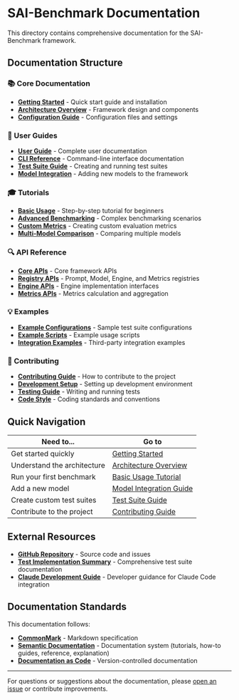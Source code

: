 # SAI-Benchmark Documentation

This directory contains comprehensive documentation for the SAI-Benchmark framework.

## Documentation Structure

### 📚 Core Documentation
- **[Getting Started](getting-started.md)** - Quick start guide and installation
- **[Architecture Overview](architecture.md)** - Framework design and components
- **[Configuration Guide](configuration.md)** - Configuration files and settings

### 🔧 User Guides
- **[User Guide](guides/user-guide.md)** - Complete user documentation
- **[CLI Reference](guides/cli-reference.md)** - Command-line interface documentation
- **[Test Suite Guide](guides/test-suite-guide.md)** - Creating and running test suites
- **[Model Integration](guides/model-integration.md)** - Adding new models to the framework

### 🎓 Tutorials
- **[Basic Usage](tutorials/basic-usage.md)** - Step-by-step tutorial for beginners
- **[Advanced Benchmarking](tutorials/advanced-benchmarking.md)** - Complex benchmarking scenarios
- **[Custom Metrics](tutorials/custom-metrics.md)** - Creating custom evaluation metrics
- **[Multi-Model Comparison](tutorials/multi-model-comparison.md)** - Comparing multiple models

### 🔍 API Reference
- **[Core APIs](api/core.md)** - Core framework APIs
- **[Registry APIs](api/registries.md)** - Prompt, Model, Engine, and Metrics registries
- **[Engine APIs](api/engines.md)** - Engine implementation interfaces
- **[Metrics APIs](api/metrics.md)** - Metrics calculation and aggregation

### 💡 Examples
- **[Example Configurations](examples/configurations/)** - Sample test suite configurations
- **[Example Scripts](examples/scripts/)** - Example usage scripts
- **[Integration Examples](examples/integrations/)** - Third-party integration examples

### 🤝 Contributing
- **[Contributing Guide](contributing/contributing.md)** - How to contribute to the project
- **[Development Setup](contributing/development.md)** - Setting up development environment
- **[Testing Guide](contributing/testing.md)** - Writing and running tests
- **[Code Style](contributing/code-style.md)** - Coding standards and conventions

## Quick Navigation

| Need to... | Go to |
|------------|-------|
| Get started quickly | [Getting Started](getting-started.md) |
| Understand the architecture | [Architecture Overview](architecture.md) |
| Run your first benchmark | [Basic Usage Tutorial](tutorials/basic-usage.md) |
| Add a new model | [Model Integration Guide](guides/model-integration.md) |
| Create custom test suites | [Test Suite Guide](guides/test-suite-guide.md) |
| Contribute to the project | [Contributing Guide](contributing/contributing.md) |

## External Resources

- **[GitHub Repository](https://github.com/AlterMundi/sai-benchmark)** - Source code and issues
- **[Test Implementation Summary](../TEST_IMPLEMENTATION_SUMMARY.md)** - Comprehensive test suite documentation
- **[Claude Development Guide](../CLAUDE.md)** - Developer guidance for Claude Code integration

## Documentation Standards

This documentation follows:
- **[CommonMark](https://commonmark.org/)** - Markdown specification
- **[Semantic Documentation](https://docs.divio.com/)** - Documentation system (tutorials, how-to guides, reference, explanation)
- **[Documentation as Code](https://www.writethedocs.org/guide/docs-as-code/)** - Version-controlled documentation

---

For questions or suggestions about the documentation, please [open an issue](https://github.com/AlterMundi/sai-benchmark/issues) or contribute improvements.